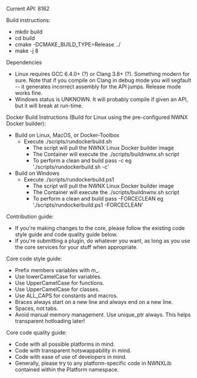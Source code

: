 Current API: 8162

Build instructions:

- mkdir build
- cd build
- cmake -DCMAKE_BUILD_TYPE=Release ../
- make -j 8

Dependencies

- Linux requires GCC 6.4.0+ (?) or Clang 3.8+ (?). Something modern for sure. Note that if you compile on Clang in debug mode you will segfault -- it generates incorrect assembly for the API jumps. Release mode works fine.
- Windows status is UNKNOWN. It will probably compile if given an API, but it will break at run-time.

Docker Build Instructions (Build for Linux using the pre-configured NWNX Docker builder):

- Build on Linux, MacOS, or Docker-Toolbox
	- Execute ./scripts/rundockerbuild.sh
		- The script will pull the NWNX Linux Docker builder image
		- The Container will execute the ./scripts/buildnwnx.sh script
		- To perform a clean and build pass -c eg './scripts/rundockerbuild.sh -c'
- Build on Windows
	- Execute ./scripts/rundockerbuild.ps1
		- The script will pull the NWNX Linux Docker builder image
		- The Container will execute the ./scripts/buildnwnx.sh script
		- To perform a clean and build pass -FORCECLEAN eg './scripts/rundockerbuild.ps1 -FORCECLEAN'

Contribution guide:

- If you're making changes to the core, please follow the existing code style guide and code quality guide below.
- If you're submitting a plugin, do whatever you want, as long as you use the core services for your stuff when appropriate.

Core code style guide:

- Prefix members variables with m_.
- Use lowerCamelCase for variables.
- Use UpperCamelCase for functions.
- Use UpperCamelCase for classes.
- Use ALL_CAPS for constants and macros.
- Braces always start on a new line and always end on a new line.
- Spaces, not tabs.
- Avoid manual memory management. Use unique_ptr always. This helps transparent hotloading later!

Core code quality guide:

- Code with all possible platforms in mind.
- Code with transparent hotswappability in mind.
- Code with ease of use of developers in mind.
- Generally, please try to any platform-specific code in NWNXLib contained within the Platform namespace.
